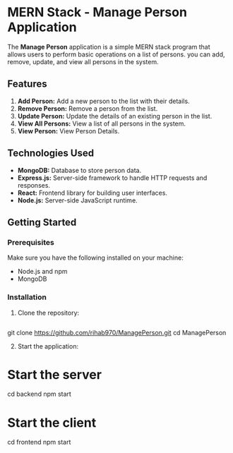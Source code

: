 # MERN Stack - Manage Person Application

The **Manage Person** application is a simple MERN stack program that allows users to perform basic operations on a list of persons. you can add, remove, update, and view all persons in the system.

## Features

1. **Add Person:** Add a new person to the list with their details.
2. **Remove Person:** Remove a person from the list.
3. **Update Person:** Update the details of an existing person in the list.
4. **View All Persons:** View a list of all persons in the system.
5. **View Person:** View Person Details.

## Technologies Used

- **MongoDB:** Database to store person data.
- **Express.js:** Server-side framework to handle HTTP requests and responses.
- **React:** Frontend library for building user interfaces.
- **Node.js:** Server-side JavaScript runtime.

## Getting Started

### Prerequisites

Make sure you have the following installed on your machine:

- Node.js and npm
- MongoDB

### Installation

1. Clone the repository:

   ```bash
  git clone https://github.com/rihab970/ManagePerson.git
   cd ManagePerson

   
2. Start the application:

# Start the server
cd backend
npm start

# Start the client
cd frontend
npm start
